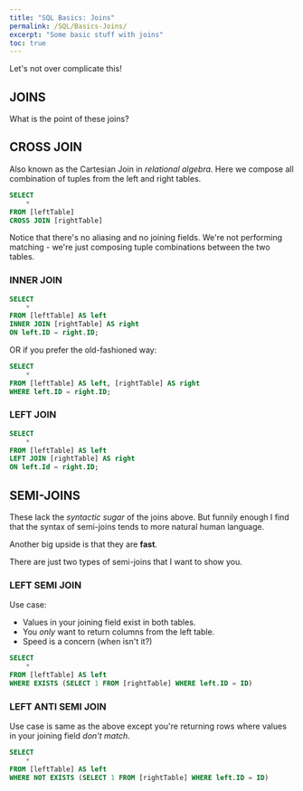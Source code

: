 ```yaml
---
title: "SQL Basics: Joins"
permalink: /SQL/Basics-Joins/
excerpt: "Some basic stuff with joins"
toc: true
---
```


Let's not over complicate this!

## JOINS

What is the point of these joins?

## CROSS JOIN 

Also known as the Cartesian Join in _relational algebra_. Here we compose all combination of tuples from the left and right tables.

```sql
SELECT
	*
FROM [leftTable] 
CROSS JOIN [rightTable]
```

Notice that there's no aliasing and no joining fields.
We're not performing matching - we're just composing tuple combinations between the two tables.
### INNER JOIN

```sql
SELECT
	*
FROM [leftTable] AS left
INNER JOIN [rightTable] AS right
ON left.ID = right.ID;
```

OR if you prefer the old-fashioned way:

```sql
SELECT
	*
FROM [leftTable] AS left, [rightTable] AS right
WHERE left.ID = right.ID;
```

### LEFT JOIN

```sql
SELECT
	*
FROM [leftTable] AS left
LEFT JOIN [rightTable] AS right
ON left.Id = right.ID;
```

## SEMI-JOINS

These lack the _syntactic sugar_ of the joins above. 
But funnily enough I find that the syntax of semi-joins tends to more natural human language.

Another big upside is that they are **fast**.

There are just two types of semi-joins that I want to show you.

### LEFT SEMI JOIN

Use case:
* Values in your joining field exist in both tables.
* You _only_ want to return columns from the left table.
* Speed is a concern (when isn't it?)

```sql
SELECT
	*
FROM [leftTable] AS left
WHERE EXISTS (SELECT 1 FROM [rightTable] WHERE left.ID = ID)
```

### LEFT ANTI SEMI JOIN

Use case is same as the above except you're returning rows where values in your joining field _don't match_.

```sql
SELECT
	*
FROM [leftTable] AS left
WHERE NOT EXISTS (SELECT 1 FROM [rightTable] WHERE left.ID = ID)
```




